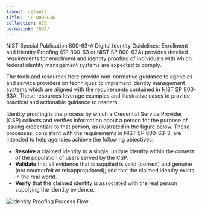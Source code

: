 ```yaml
---
layout: default
title:  SP 800-63A
collection: 63A
permalink: /63A/
---
```

NIST Special Publication 800-63-A Digital Identity Guidelines: Enrollment and Identity Proofing (SP 800-63 or NIST SP 800-63A) provides detailed requirements for enrollment and identity proofing of individuals with which federal identity management systems are expected to comply.

The tools and resources here provide non-normative guidance to agencies and service providers on techniques to implement identity management systems which are aligned with the requirements contained in NIST SP 800-63A. These resources leverage examples and illustrative cases to provide practical and actionable guidance to readers.

Identity proofing is the process by which a Credential Service Provider (CSP) collects and verifies information about a person for the purpose of issuing credentials to that person, as illustrated in the figure below. These processes, consistent with the requirements in NIST SP 800-63-3, are intended to help agencies achieve the following objectives:

- **Resolve** a claimed identity to a single, unique identity within the context of the population of users served by the CSP.
- **Validate** that all evidence that is supplied is valid (correct) and genuine (not counterfeit or misappropriated); and that the claimed identity exists in the real world.
- **Verify** that the claimed identity is associated with the real person supplying the identity evidence.

![Identity Proofing Process Flow]({{site.baseurl}}/img/ProofingProcess.png)

